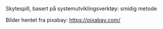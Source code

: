 Skytespill, basert på systemutviklingsverktøy: smidig metode

Bilder hentet fra pixabay: https://pixabay.com/
